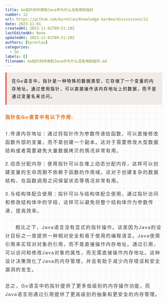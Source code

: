 ```yaml
---
title: Go指针的作用和Java中为什么没有用到指针
number: 12
url: https://github.com/byronlau/Knowledge-Garden/discussions/12
date: 2023-11-01
createdAt: 2023-11-01T09:51:29Z
lastEditedAt: None
updatedAt: 2023-11-01T09:51:29Z
authors: [byronlau]
categories: 
  - Go
labels: []
filename: Go指针的作用和Java中为什么没有用到指针.md
---
```


<section class="output_wrapper" id="output_wrapper_id" style="font-size: 15px; color: rgb(62, 62, 62); line-height: 1.8; word-spacing: 2px; letter-spacing: 2px; font-family: &#39;Helvetica Neue&#39;, Helvetica, &#39;Hiragino Sans GB&#39;, &#39;Microsoft YaHei&#39;, Arial, sans-serif; background-image: linear-gradient(90deg, rgba(50, 0, 0, 0.05) 3%, rgba(0, 0, 0, 0) 3%), linear-gradient(360deg, rgba(50, 0, 0, 0.05) 3%, rgba(0, 0, 0, 0) 3%); background-size: 20px 20px; background-position: center center;"><blockquote style="line-height: inherit; padding: 15px 15px 15px 1rem; font-size: 0.9em; margin: 1em 0px; color: rgb(0, 0, 0); border-left: 5px solid rgb(239, 112, 96); background: rgb(239, 235, 233); overflow: auto; overflow-wrap: normal; word-break: normal;"><p style="font-size: inherit; color: inherit; line-height: inherit; padding: 0px; margin-top: 0px; margin-bottom: 0px;">在Go语言中，指针是一种特殊的数据类型，它存储了一个变量的内存地址。通过使用指针，可以直接操作该内存地址上的数据，而不是通过变量名来访问。</p></blockquote><p style="font-size: inherit; color: inherit; line-height: inherit; padding: 0px; margin-top: 1.7em; margin-bottom: 1.7em;"><strong style="font-size: inherit; line-height: inherit; margin: 0px; padding: 0px; color: rgb(233, 105, 0);">指针在Go语言中有以下作用:</strong></p><p><span style="font-size: inherit; color: inherit; line-height: inherit; margin: 0px; padding: 0px;">1.传递内存地址：通过将指针作为参数传递给函数，可以直接修改函数外部的变量，而不是创建一个副本。这对于需要修改大型数据结构或者需要避免大量数据拷贝的情况非常有用。</span></p><p><span style="font-size: inherit; color: inherit; line-height: inherit; margin: 0px; padding: 0px;">2.动态分配内存：使用指针可以在堆上动态分配内存，这样可以创建变量的生命周期不依赖于函数的作用域。这对于创建复杂的数据结构、在函数调用之间保留状态等情况非常有用。</span></p><p><span style="font-size: inherit; color: inherit; line-height: inherit; margin: 0px; padding: 0px;">3.与结构体配合使用：指针可以与结构体配合使用，通过指针访问和修改结构体中的字段，这样可以避免将整个结构体作为参数传递，提高效率。</span></p><p style="font-size: inherit; color: inherit; line-height: inherit; padding: 0px; margin-top: 1.7em; margin-bottom: 1.7em;">&nbsp;&nbsp;&nbsp;&nbsp;相比之下，Java语言没有显式的指针操作。这是因为Java的设计目标之一是提供一种相对安全和易于使用的编程语言。Java使用引用来实现对对象的引用，而不是直接操作内存地址。通过引用，可以访问和修改Java对象的属性，而无需直接操作内存地址。这种设计决策简化了Java的内存管理，并且有助于减少内存错误和安全漏洞的发生。</p><p style="font-size: inherit; color: inherit; line-height: inherit; padding: 0px; margin-top: 1.7em; margin-bottom: 1.7em;">总之，Go语言中的指针提供了更多低级别的内存操作功能，而Java语言则通过引用提供了更高级别的抽象和更安全的内存管理。</p></section><p><br/></p>
<script src="https://giscus.app/client.js"
    data-repo="byronlau/Knowledge-Garden"
    data-repo-id="R_kgDOKkfaDQ"
    data-mapping="number"
    data-term="12"
    data-reactions-enabled="1"
    data-emit-metadata="0"
    data-input-position="bottom"
    data-theme="light"
    data-lang="zh-CN"
    crossorigin="anonymous"
    async>
</script>
        